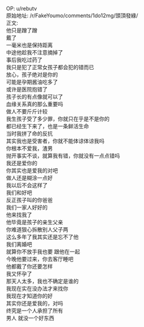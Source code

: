 
OP: u/rebutv  
原始地址: /r/FakeYoumo/comments/1do12mg/頭頂發綠/  
正文:  
他只是蹭了蹭  
戴了  
一毫米也是保持距离  
中途他趁我不注意摘掉了  
事后我吃过药了  
我只是犯了正常女孩子都会犯的错而已  
放心，孩子绝对是你的  
可能是孕期酱油吃多了  
或许是医院抱错了  
孩子长的有点像就可以了  
血缘关系真的那么重要吗  
做人不要斤斤计较  
我生孩子受了多少罪，你就只在乎是不是你的  
都已经生下来了，也是一条鲜活生命  
当时我拼了命的反抗  
其实我也是受害者，你就不能体谅体谅我吗  
你根本不爱我，渣男  
抛开事实不谈，就算我有错，你就没有一点点错吗  
我还是爱你的  
你其实也是爱我的对吧  
做人还是糊涂一点好  
我以后不会这样了  
我们和好吧  
反正孩子叫的你爸爸  
我们一家人好好的  
他来找我了  
他毕竟是孩子的亲生父亲  
你难道狠心拆散别人父子两  
这么多年了我其实还是忘不了他  
我们离婚吧  
就算你不放手我也要 跟他在一起  
今晚他要过来，你去客厅睡吧  
他都戴了你还要怎样  
我又怀孕了  
那天人太多，我也不确定是谁的  
我现在实在没办法才来找你  
我现在才知道你的好  
其实你还是爱我的，对吗  
终究是一个人承担了所有  
男人 就没一个好东西
